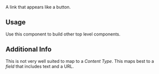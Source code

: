 A link that appears like a button.

## Usage
Use this component to build other top level components.

## Additional Info
This is not very well suited to map to a _Content Type_. This maps best to a
_field_ that includes text and a URL.

